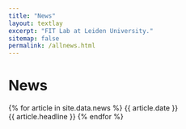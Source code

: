```yaml
---
title: "News"
layout: textlay
excerpt: "FIT Lab at Leiden University."
sitemap: false
permalink: /allnews.html
---
```


# News

{% for article in site.data.news %}
{{ article.date }} <br> {{ article.headline }}
{% endfor %}
